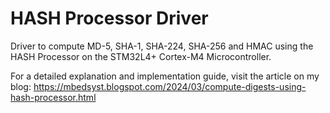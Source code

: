 # HASH Processor Driver
Driver to compute MD-5, SHA-1, SHA-224, SHA-256 and HMAC using the HASH Processor on the STM32L4+ Cortex-M4 Microcontroller.

For a detailed explanation and implementation guide, visit the article on my blog:
https://mbedsyst.blogspot.com/2024/03/compute-digests-using-hash-processor.html
